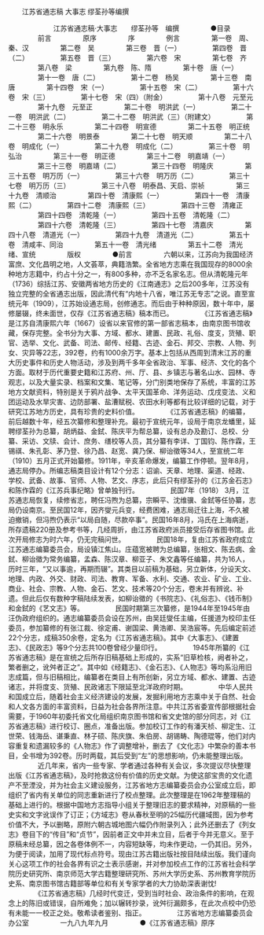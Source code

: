 <!-- { "loadSidebar": true } -->
　　江苏省通志稿 大事志 缪荃孙等编撰


　　
　　
　　江苏省通志稿·大事志　　缪荃孙等　编撰
　　
　　●目录
　　
　　前言
　　
　　原序
　　
　　序
　　
　　例言
　　
　　第一卷　周、秦、汉
　　
　　第二卷　吴
　　
　　第三卷　晋（一）
　　
　　第四卷　晋（二）
　　
　　第五卷　晋（三）
　　
　　第六卷　宋
　　
　　第七卷　齐
　　
　　第八卷　梁
　　
　　第九卷　陈、隋
　　
　　第十卷　唐（一）
　　
　　第十一卷　唐（二）
　　
　　第十二卷　杨吴
　　
　　第十三卷　南唐
　　
　　第十四卷　宋（一）
　　
　　第十五卷　宋（二）
　　
　　第十六卷　宋（三）
　　
　　第十七卷　宋（四）（附金）
　　
　　第十八卷　元至元
　　
　　第十九卷　元至正
　　
　　第二十卷　明洪武（一）
　　
　　第二十一卷　明洪武（二）
　　
　　第二十二卷　明洪武（三）（附建文）
　　
　　第二十三卷　明永乐
　　
　　第二十四卷　明宣德
　　
　　第二十五卷　明正统
　　
　　第二十六卷　明景泰
　　
　　第二十七卷　明天顺
　　
　　第二十八卷　明成化（一）
　　
　　第二十九卷　明成化（二）
　　
　　第三十卷　明弘治
　　
　　第三十一卷　明正德
　　
　　第三十二卷　明嘉靖（一）
　　
　　第三十三卷　明嘉靖（二）
　　
　　第三十四卷　明隆庆
　　
　　第三十五卷　明万历（一）
　　
　　第三十六卷　明万历（二）
　　
　　第三十七卷　明万历（三）
　　
　　第三十八卷　明泰昌、天启、崇祯
　　
　　第三十九卷　清顺治
　　
　　第四十卷　清康熙（一）
　　
　　第四十一卷　清康熙（二）
　　
　　第四十二卷　清康熙（三）
　　
　　第四十三卷　清雍正
　　
　　第四十四卷　清乾隆（一）
　　
　　第四十五卷　清乾隆（二）
　　
　　第四十六卷　清乾隆（三）
　　
　　第四十七卷　清嘉庆
　　
　　第四十八卷　清道光（一）
　　
　　第四十九卷　清道光（二）
　　
　　第五十卷　清咸丰、同治
　　
　　第五十一卷　清光绪
　　
　　第五十二卷　清光绪、宣统
　　
　　版权
　　
　　●前言
　　
　　六朝以来，江苏向为我国经济富庶、文化昌明之地，人文荟萃，典籍浩繁。全省地方志乘在我国现存的8000余种地方志籍中，约占十分之一，有800多种，亦不乏名家名志。但从清乾隆元年（1736）综括江苏、安徽两省地方历史的《江南通志》之后200多年，江苏没有独立完整的全省通志出版，因此清代有“内地十八省，唯江苏无专志”之说。直至宣统元年（1909），江苏始设通志局，创修通志。而后由于种种原因，数十年中，屡修屡辍，终未面世，仅存《江苏省通志稿》稿本而已。
　　
　　《江苏省通志稿》是江苏自清康熙六年（1667）设省以来官修的第一部省志稿本，由南京图书馆收藏，保存完整。全书分为大事、方域、都水、建置、民政、礼俗、度支，货殖、职官、选举、文化、武备、司法、邮传、经籍、古迹、金石、邦交、宗教、人物、列女、灾异等22志，392卷，约有1000余万字。基本上包括从西周到清末江苏的重大历史事件和历史人物活动，涉及到两千多年全省政治、军事、经济、文化的各个方面。取材于历代重要史籍和江苏府、州、厅、县、乡镇志与著名山水、园林、寺观志，以及大量实录、档案和文集、笔记等，分门别类地保存了系统，丰富的江苏地方文献资料，特别是关于鸦片战争、太平天国革命、洋务运动、戊戌变法、义和团运动及水旱灾害、边防部署、盐漕赋税、农田水利等都有比较详细的记载，对于研究江苏地方历史，具有珍贵的史料价值。
　　
　　《江苏省通志稿》的编纂，前后越数十年，经五次纂修和整理补充。最初于宣统元年，设局于南京龙蟠里，延聘缪荃孙为总纂，胡炳益、金鉽、陈庆平为帮总纂，设有总办及勘订、总校、分纂、采访、文牍、会计、庶务、缮校等人员，其分纂有李详、丁国钧、陈作霖，王锡祺、朱孔彰、茅乃登、徐乃昌、赵宽、龚乃保、柳诒徵等34人，至宣统二年（1910）五月正式开始纂修。1911年，辛亥革命爆发，编纂工作停顿。翌年8月，通志局停办。所编志稿类目设计有12个分志：诏谕、天章、地理、渠道、经政、学校、武备、故事、官师、人物、艺文、序志，此后只有缪荃孙的《江苏金石志》和陈作霖的《江苏兵事纪略》曾单独刊行。
　　
　　民国7年（1918） 3月，江苏通志局恢复，续修省志，聘任冯煦为总纂，宗瞬平、沈维骥、金鉽等任协纂，志局仍设南京。至民国12年，因齐燮元兵变，经费困难，通志局迁往上海，不久被迫撤销，但冯煦仍表示“以局自随，尽款卒事”。民国16年8月，冯氏在上海病逝，所存遗稿220册及参考书等，几经周折，由江苏省政府派员接受后存省图书馆。此次开局修志为时六年，仍无完稿问世。
　　
　　民国18年，复由江苏省政府成立江苏通志编纂委员会，局设镇江焦山。庄蕴宽被聘为总编纂，张相文、陈去病、金鉽、柳诒徵为常务编纂，孟森、陈汉章、柳亚子、朱文鑫等任编纂，共为16人，历时三年，“又以事逾，再期而辍”。其类目以前稿为基础，另立新体，分设天文、地理、内政、外交、财政、司法、教育、军备、水利、交通、农业、矿业、工业、商业、社会、宗教、人物、金石、艺文、技术等20个分志，卷末并有辨讹、补遗。但此后仅有数种字稿陆续发表，如柳诒徵的《书院志》、《礼俗志》、《钱币制》和金鉽的《艺文志》等。
　　
　　民国时期第三次纂修，是1944年至1945年由汪伪政府组织的。通志编纂委员会设在苏州，由吴廷燮任主编，任援道为校印主任委员，参加纂修的有张江裁、徐定甫、谢国梁、黄浩卿、吴浩宸等。先后编定前述22个分志，成稿350余卷，定名为《江苏省通志稿》。其中《大事志》、《建置志》、《民政志》等9个分志共100卷曾经少量印行。
　　
　　1945年所纂的《江苏省通志稿》是在宣统之后所存旧稿基础上形成的，实系“旧草检核，阙者补之，繁者删之，讹舛者正之”。其中如《经籍志》、《金石志》、《人物志》等均系沿用旧志成篇，但与旧稿相比，编纂者在类目上有所创新，另立方域、都水、建置、古迹诸志，并将度支、货殖、民政诸志下限延至北洋政府时期。
　　
　　中华人民共和国成立后，随着社会主义经济建设的发展，发掘利用地方志乘中关于自然、社会和人文各方面的丰富资料，日益为社会各界所注意。中共江苏省委宣传部根据社会需要，于1960年初委托省文化局组织南京图书馆和省文史馆的部分同志，对《江苏省通志稿》进行校订、圈点，准备出版。参加校订工作的有潘天桢、柳定生、江世荣、钱海岳、谌秉直、林子硕、陈庆旗、朱伯房、胡锡畴、陶德琨等，他们对内容重复和遗漏较多的《人物志》作了调整增补，删去了《文化志》中繁杂的善本书目，全书增为392卷。历时两载，其后受到“左”的思想影响，仍未能整理出版。
　　
　　近几年来，省内一些专家、学者通过各种有关会议，多次提议尽快整理出版《江苏省通志稿》，及时抢救这份有价值的历史文献。为使这部宝贵的文化遗产不至湮没，并为社会主义建设服务，江苏省地方志编纂委员会办公室成立后，即组织了省内有关单位的同志重新进行了校点整理。此次整理是在1962年整理稿的基础上进行的。根据中国地方志指导小组关于整理旧志的要求精神，对原稿的一些史实和文字讹误作了订正；《方域志》卷从春秋至明的25幅历代疆域图，因为参考价值不大，予以删略，原附六朝古城地图六幅仍作附录列入；此外还删去了《列女志》卷目下的“传目”和“贞节”，因前者正文中并未立目，后者于今并无意义。至于原稿未经总纂，因之各卷体例不一，内容短缺等，均未作更动，一仍其旧。另外，为便于阅读，加用了现代标点符号。现由江苏古籍出版社按目陆续出版。我们谨向关心这项工作的社会各界有识之士表示感谢，并对参加校点工作的江苏省社会科学院历史研究所、南京师范大学古籍整理研究所、苏州大学历史系、苏州教育学院历史系、南京图书馆古籍部等单位和有关专家学者的大力协助深表谢忱!
　　
　　《江苏省通志稿》几经时代变迁，受到当时社会、政治条件的影响，在观念上的陈旧或错误，自所难免；加以辗转抄录，讹舛衍漏颇多，在此次点校中仍恐有未能一一校正之处。敬希读者鉴别、指正。
　　
　　江苏省地方志编纂委员会办公室
　　
　　一九八九年九月
　　
　　●《江苏省通志稿》原序
　　
